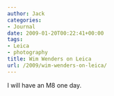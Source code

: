 ```yaml
---
author: Jack
categories:
- Journal
date: 2009-01-20T00:22:41+00:00
tags:
- Leica
- photography
title: Wim Wenders on Leica
url: /2009/wim-wenders-on-leica/
---
```


I will have an M8 one day.